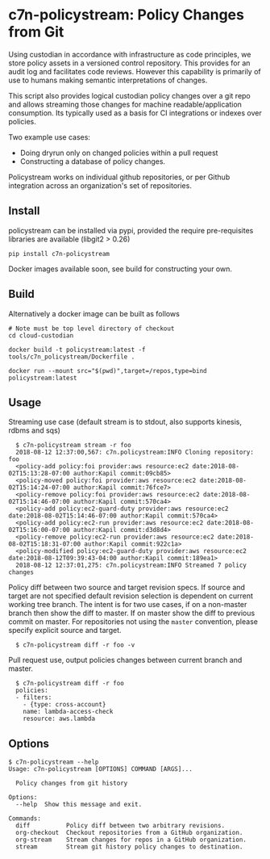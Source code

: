 # c7n-policystream: Policy Changes from Git

Using custodian in accordance with infrastructure as code principles,
we store policy assets in a versioned control repository. This
provides for an audit log and facilitates code reviews. However this
capability is primarily of use to humans making semantic interpretations
of changes.

This script also provides logical custodian policy changes over a git
repo and allows streaming those changes for machine readable/application
consumption. Its typically used as a basis for CI integrations or indexes
over policies.

Two example use cases:

  - Doing dryrun only on changed policies within a pull request
  - Constructing a database of policy changes.

Policystream works on individual github repositories, or per Github integration
across an organization's set of repositories.

## Install

policystream can be installed via pypi, provided the require pre-requisites
libraries are available (libgit2 > 0.26)

```
pip install c7n-policystream
```

Docker images available soon, see build for constructing your own.

## Build

Alternatively a docker image can be built as follows

```shell
# Note must be top level directory of checkout
cd cloud-custodian

docker build -t policystream:latest -f tools/c7n_policystream/Dockerfile .

docker run --mount src="$(pwd)",target=/repos,type=bind policystream:latest
```

## Usage

Streaming use case (default stream is to stdout, also supports kinesis, rdbms and sqs)

```
  $ c7n-policystream stream -r foo
  2018-08-12 12:37:00,567: c7n.policystream:INFO Cloning repository: foo
  <policy-add policy:foi provider:aws resource:ec2 date:2018-08-02T15:13:28-07:00 author:Kapil commit:09cb85>
  <policy-moved policy:foi provider:aws resource:ec2 date:2018-08-02T15:14:24-07:00 author:Kapil commit:76fce7>
  <policy-remove policy:foi provider:aws resource:ec2 date:2018-08-02T15:14:46-07:00 author:Kapil commit:570ca4>
  <policy-add policy:ec2-guard-duty provider:aws resource:ec2 date:2018-08-02T15:14:46-07:00 author:Kapil commit:570ca4>
  <policy-add policy:ec2-run provider:aws resource:ec2 date:2018-08-02T15:16:00-07:00 author:Kapil commit:d3d8d4>
  <policy-remove policy:ec2-run provider:aws resource:ec2 date:2018-08-02T15:18:31-07:00 author:Kapil commit:922c1a>
  <policy-modified policy:ec2-guard-duty provider:aws resource:ec2 date:2018-08-12T09:39:43-04:00 author:Kapil commit:189ea1>
  2018-08-12 12:37:01,275: c7n.policystream:INFO Streamed 7 policy changes
```

Policy diff between two source and target revision specs. If source
and target are not specified default revision selection is dependent
on current working tree branch. The intent is for two use cases, if on
a non-master branch then show the diff to master.  If on master show
the diff to previous commit on master. For repositories not using the
`master` convention, please specify explicit source and target.


```
  $ c7n-policystream diff -r foo -v
```

Pull request use, output policies changes between current branch and master.

```
  $ c7n-policystream diff -r foo
  policies:
  - filters:
    - {type: cross-account}
    name: lambda-access-check
    resource: aws.lambda
```

## Options

```
$ c7n-policystream --help
Usage: c7n-policystream [OPTIONS] COMMAND [ARGS]...

  Policy changes from git history

Options:
  --help  Show this message and exit.

Commands:
  diff          Policy diff between two arbitrary revisions.
  org-checkout  Checkout repositories from a GitHub organization.
  org-stream    Stream changes for repos in a GitHub organization.
  stream        Stream git history policy changes to destination.
```
